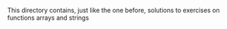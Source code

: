 This directory contains, just like the one before, solutions to exercises on
functions arrays and strings
